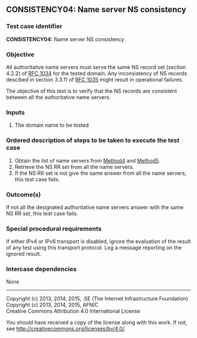 ## CONSISTENCY04: Name server NS consistency

### Test case identifier

**CONSISTENCY04:** Name server NS consistency

### Objective

All authoritative name servers must serve the same NS record set
(section 4.2.2) of [RFC 1034](https://tools.ietf.org/html/rfc1034)
for the tested domain. Any inconsistency of NS records descibed in
section 3.3.11 of [RFC 1035](https://tools.ietf.org/html/rfc1035)
might result in operational failures.

The objective of this test is to verify that the NS records are
consistent between all the authoritative name servers.

### Inputs

1. The domain name to be tested

### Ordered description of steps to be taken to execute the test case

1. Obtain the list of name servers from [Method4](../Methods.md) and
   [Method5](../Methods.md).
2. Retrieve the NS RR set from all the name servers. 
3. If the NS RR set is not give the same answer from all the name
   servers, this test case fails.

### Outcome(s)

If not all the designated authoritative name servers answer with the
same NS RR set, this test case fails.

### Special procedural requirements	

If either IPv4 or IPv6 transport is disabled, ignore the evaluation of the
result of any test using this transport protocol. Log a message reporting
on the ignored result.

### Intercase dependencies

None

-------

Copyright (c) 2013, 2014, 2015, .SE (The Internet Infrastructure Foundation)  
Copyright (c) 2013, 2014, 2015, AFNIC  
Creative Commons Attribution 4.0 International License

You should have received a copy of the license along with this
work.  If not, see <http://creativecommons.org/licenses/by/4.0/>.
